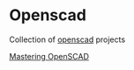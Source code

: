 # Openscad
Collection of [openscad](https://www.openscad.org/) projects

[Mastering OpenSCAD](mastering-openscad/mastering-openscad.md)